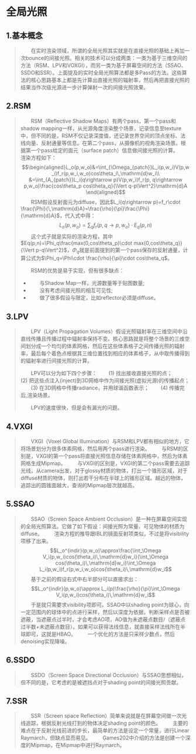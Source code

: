 # 全局光照

## 1.基本概念
> &emsp;&emsp;在实时渲染领域，所谓的全局光照其实就是在直接光照的基础上再加一次bounce的间接光照。相关的技术可以分成两类：一类为基于三维空间的方法（RSM、LPV和VOXGI），而另一类为基于屏幕空间的方法（SSAO、SSDO和SSR）。上面提及的实时全局光照算法都是多Pass的方法。这些算法的核心思路基本上都是先计算出直接光照的辐射率，然后再把直接光照的结果当作次级光源进一步计算弹射一次的间接光照效果。

## 2.RSM
> &emsp;&emsp;RSM（Reflective Shadow Maps）有两个pass，第一个pass和shadow mapping一样，从光源角度渲染整个场景，记录信息至texture中，但不同的是，RSM不仅记录深度值，还记录世界空间的顶点坐标、法线向量、反射通量等信息。在第二个pass，从摄像机的视角渲染场景。根据第一个pass给定的面元（surface patch）信息做间接光照的计算。
> &emsp;&emsp;渲染方程如下：
> $$\begin{aligned}L_o(p,w_o)&=\int_{\Omega_{patch}}L_i(p,w_i)V(p,w_i)f_r(p,w_i,w_o)cos\theta_i\,\mathrm{d}w_i\\ &=\int_{A_{patch}}L_i(q\rightarrow p)V(p,w_i)f_r(p, q\rightarrow p,w_o)\frac{cos\theta_p cos\theta_q}{\Vert q-p\Vert^2}\mathrm{d}A \end{aligned}$$
> &emsp;&emsp;RSM假设反射面元为diffuse，因此$L_i(q\rightarrow p)=f_r\cdot \frac{\Phi}{\,\mathrm{d}A}=\frac{\rho}{\pi}\frac{\Phi}{\mathrm{d}A}$，代入式中得：
> $$L_o(p,w_o)=\sum_qf_r(p,q\rightarrow p,w_o)\cdot E_q(p,n)$$
> &emsp;&emsp;这个式子就是实际的渲染方程，其中$Eq(p,n)=\Phi_q\frac{max(0,cos\theta_p)\cdot max(0,cos\theta_q)}{\Vert p-q\Vert^2}$，$\Phi_q$就是前面提到的第一个pass保存的反射通量，计算公式为$\Phi_q=\Phi\cdot \frac{\rho}{\pi}\cdot cos\theta_q$。
> 
> &emsp;&emsp;RSM的优势是易于实现，但有很多缺点：
> + &emsp;&emsp;与Shadow Map一样，光源数量等于贴图数量;
> + &emsp;&emsp;没有考虑间接光照的相互可见性;
> + &emsp;&emsp;做了很多假设与限定，比如reflector必须是diffuse。

## 3.LPV
> &emsp;&emsp;LPV（Light Propagation Volumes）假设光照辐射率在三维空间中沿直线传播且传播过程中辐射率保持不变。核心思路就是将整个场景的三维空间划分成一个均匀的体素网格，然后在这些体素格子之间传播光照的辐射率，最后每个着色点根据其三维位置找到相应的体素格子，从中取传播得到的辐射率进行间接光照的计算。
> 
> &emsp;&emsp;LPV可以分为如下四个步骤：
> &emsp;&emsp;(1) 找出接收直接光照的点；
> &emsp;&emsp;(2) 把这些点注入(inject)到3D网格中作为间接光照(虚拟光源)的传播起点；
> &emsp;&emsp;(3) 在3D网格中传播radiance，并用球谐函数表示；
> &emsp;&emsp;(4) 传播完后,渲染场景。
> 
> &emsp;&emsp;LPV的速度很快，但是会有漏光的问题。


## 4.VXGI
> &emsp;&emsp;VXGI（Voxel Global Illumination）与RSM和LPV都有相似的地方，它将场景划分为很多体素网格，然后用两个pass进行渲染。
> &emsp;&emsp;与RSM的区别是，VXGI的第一个pass将直接光照信息存储在体素网格中，然后为体素网格生成Mipmap。
> &emsp;&emsp;与VXGI的区别是，VXGI的第二个pass需要去追踪光线，从camera出发，对于glossy材质的物体，打出一个锥形区域，对于diffuse材质的物体，则打出若干分布在半球上的锥形区域。越远的物体，追踪出的圆锥面越大，查询的Mipmap层次就越高。

## 5.SSAO
> &emsp;&emsp;SSAO（Screen Space Ambient Occlusion）是一种在屏幕空间实现的全局光照算法。它做了如下假设：间接光照为常量、可见物体的材质为diffuse。
> &emsp;&emsp;渲染方程的推导跟IBL的镜面反射项类似，不过是将visibility项移了出来。
> $$L_o^{indir}(p,w_o)\approx\frac{\int_\Omega V_i(p,w_i)cos(\theta_i)\,\mathrm{d}w_i}{\int_\Omega cos(\theta_i)\,\mathrm{d}w_i}\int_\Omega L_i(p,w_i)f_r(p,w_i,w_o)cos(\theta_i)\,\mathrm{d}w_i$$
> &emsp;&emsp;基于之前的假设右式中右半部分可以直接求出：
> $$L_o^{indir}(p,w_o)\approx L_i(p)\frac{\rho}{\pi}\int_\Omega V_i(p,w_i)cos(\theta_i)\,\mathrm{d}w_i$$
> &emsp;&emsp;于是就只需要求visibility项即可。SSAO中以shading point为球心，向一定范围内的球体中的点进行采样，然后以深度为依据，判断采样点是否被遮蔽，当遮蔽点过半时，才会考虑AO项，AO值为未遮蔽点数目/（遮蔽点过半数+未遮蔽点数目）。如果可以获得法线信息，就直接采样法线所在半球即可，这就是HBAO。
> &emsp;&emsp;一个优化的方法是只采样少数点，然后denoising实现降噪。

## 6.SSDO
> &emsp;&emsp;SSDO（Screen Space Directional Occlusion）与SSAO思想相似，但不同的是，它考虑的是被遮挡点对于shading point的间接光照贡献。

## 7.SSR
> &emsp;&emsp;SSR（Screen space Reflection）简单来说就是在屏幕空间做一次光线追踪，根据反射光线打到的物体决定shading point的颜色。
> &emsp;&emsp;主要的难点在于反射光线前进的步长，最简单的方法是设定一个常量，进行Linear Raymarch，但缺点显而易见。
> &emsp;&emsp;Games202中介绍的方法是创建一个深度的Mipmap，在Mipmap中进行Raymarch。